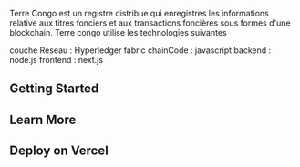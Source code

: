 Terre Congo est un registre distribue qui enregistres les informations relative aux titres fonciers et aux transactions foncières sous formes d'une blockchain.
Terre congo utilise les technologies suivantes

couche Reseau : Hyperledger fabric
chainCode : javascript
backend : node.js
frontend : next.js

## Getting Started


## Learn More


## Deploy on Vercel

